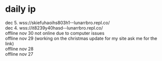 # daily ip
dec 5. wss://skiefuhaoihs803h1--lunarrbro.repl.co/<br>
dec 4.  wss://it8239y40hasd--lunarrbro.repl.co/ <br>
offline nov 30  not online due to computer issues <br>
offline nov 29 (working on the christmas update for my site ask me for the link)<br>
offline nov 28 <br>
offline nov 27
